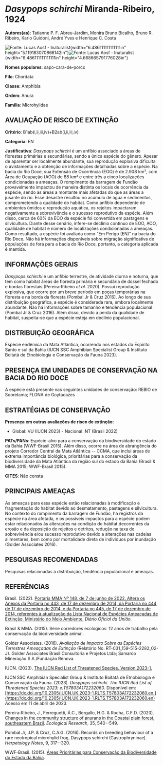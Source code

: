 # *Dasypops schirchi* Miranda-Ribeiro, 1924

**Autores(as)**: Tatianne P. F. Abreu-Jardim, Monira Bruno Bicalho, Bruno R. Ribeiro, Karlo Guidoni, André Yves e Henrique C. Costa

![Fonte: Lucas Aosf - Inaturalist](media/rId20.jpg){width="6.486111111111111in" height="5.119183070866142in"}![Fonte: Lucas Aosf - Inaturalist](media/rId23.png){width="6.486111111111111in" height="4.668665791776028in"}

**Nomes populares**: sapo-cara-de-porco

**Filo**: Chordata

**Classe**: Amphibia

**Ordem**: Anura

**Família**: Microhylidae

## AVALIAÇÃO DE RISCO DE EXTINÇÃO

**Critério**: B1ab(i,ii,iii,iv)+B2ab(i,ii,iii,iv)

**Categoria**: EN

**Justificativa**: *Dasypops schirchi* é um anfíbio associado a áreas de florestas primárias e secundárias, sendo a única espécie do gênero.  Apesar de aparentar ser localmente abundante, sua reprodução explosiva dificulta o avistamento e a obtenção de informações detalhadas sobre a espécie. Na bacia do Rio Doce, sua Extensão de Ocorrência (EOO) é de 2.908 km², com Área de Ocupação (AOO) de 88 km² e entre três a cinco localizações condicionadas a ameaças. O rompimento da barragem de Fundão provavelmente impactou de maneira distinta os locais de ocorrência da espécie, sendo as áreas a montante mais afetadas do que as áreas a jusante do rio. Esse desastre resultou no acúmulo de água e sedimentos, comprometendo a qualidade do habitat. Como anfíbio dependente de ambientes úmidos e reprodução aquática, os rejeitos impactaram negativamente a sobrevivência e o sucesso reprodutivo da espécie. Além disso, cerca de 60% da EOO da espécie foi convertida
em pastagens e silvicultura. Diante desse cenário, infere-se declínio contínuo de EOO, AOO, qualidade de habitat e número de localizações condicionadas a ameaças. Como resultado, a espécie foi avaliada como "Em Perigo (EN)" na bacia do Rio Doce. Não há informações disponíveis sobre migração significativa de populações de fora para a bacia do Rio Doce, portanto, a categoria aplicada é mantida.

## INFORMAÇÕES GERAIS

*Dasypops schirchi* é um anfíbio terrestre, de atividade diurna e noturna, que tem como habitat áreas de floresta primária e secundária de dossel fechado e bordas florestais (Pereira‐Ribeiro *et al.* 2020).  Possui reprodução explosiva, que ocorre por um breve período em poças temporárias na floresta e na borda da floresta (Pombal Jr & Cruz 2016).  Ao longo de sua distribuição geográfica, a espécie é considerada rara, embora localmente abundante. Não há informações sobre tamanho e tendência populacional (Pombal Jr & Cruz 2016). Além disso, devido a perda da qualidade de habitat, suspeita-se que a espécie esteja em declínio populacional.

## DISTRIBUIÇÃO GEOGRÁFICA

Espécie endêmica da Mata Atlântica, ocorrendo nos estados do Espírito Santo e sul da Bahia (IUCN SSC Amphibian Specialist Group & Instituto Boitatá de Etnobiologia e Conservação da Fauna 2023).

## PRESENÇA EM UNIDADES DE CONSERVAÇÃO NA BACIA DO RIO DOCE

A espécie está presente nas seguintes unidades de conservação: REBIO de Sooretama; FLONA de Goytacazes

## ESTRATÉGIAS DE CONSERVAÇÃO

**Presença em outras avaliações de risco de extinção:**

-   Global: VU (IUCN 2023) -   Nacional: NT (Brasil 2022)

**PATs/PANs**: Espécie-alvo para a conservação da biodiversidade do estado da Bahia (WWF-Brasil 2015). Além disso, ocorre na área de abrangência do projeto Corredor Central da Mata Atlântica -- CCMA, que inclui áreas de extrema importância biológica, prioritárias para a conservação da biodiversidade da Mata Atlântica da região sul do estado da Bahia (Brasil & MMA 2015; WWF-Brasil 2015).

**CITES**: Não consta

## PRINCIPAIS AMEAÇAS

As ameaças para essa espécie estão relacionadas à modificação e fragmentação do habitat devido ao desmatamento, pastagens e silvicultura. No contexto do rompimento da barragem de Fundão, há registros da espécie na área afetada, e os possíveis impactos para a espécie podem estar relacionados às alterações na condição do habitat decorrentes da erosão e da deposição de rejeitos e detritos, redução na taxa de sobrevivência e/ou sucesso reprodutivo devido a alterações nas cadeias alimentares, bem como por mortalidade direta de indivíduos por inundação (Golder Associates 2016).

## PESQUISAS RECOMENDADAS

Pesquisas relacionadas à distribuição, tendência populacional e ameaças.

## REFERÊNCIAS

Brasil. (2022). [Portaria MMA Nº 148, de 7 de junho de 2022. Altera os Anexos da Portaria no 443, de 17 de dezembro de 2014, da Portaria no 444, de 17 de dezembro de 2014, e da Portaria no 445, de 17 de dezembro de 2014, referentes à atualização da Lista Nacional de Espécies Ameaçadas de Extinção. Ministério do Meio Ambiente.](https://in.gov.br/en/web/dou/-/portaria-mma-n-148-de-7-de-junho-de-2022-406272733) *Diário Oficial da União*.

Brasil & MMA. (2015). Série corredores ecológicos: 12 anos de trabalho pela conservação da biodiversidade animal.

Golder Associates. (2016). *Avaliação de Impacto Sobre as Espécies Terrestres Ameaçadas de Extinção* (Relatório No.  RT-031_159-515-2282_02-J). Golder Associates Brasil Consultoria e Projetos Ltda; Samarco Mineração S.A./Fundação Renova.

IUCN. (2023). [The IUCN Red List of Threatened Species. Version 2023-1.](https://www.iucnredlist.org.)

IUCN SSC Amphibian Specialist Group & Instituto Boitatá de Etnobiologia e Conservação da Fauna. (2023). *Dasypops schirchi*. *The IUCN Red List of Threatened Species 2023: e.T57803A172232060*. Disponível em: [https://dx.doi.org/10.2305/IUCN.UK.2023-1.RLTS.T57803A172232060.en.](https://dx.doi.org/10.2305/IUCN.UK.2023-1.RLTS.T57803A172232060.en) Acesso em 11 de abril de 2023.

Pereira‐Ribeiro, J., Ferreguetti, Á.C., Bergallo, H.G. & Rocha, C.F.D.  (2020). [Changes in the community structure of anurans in the Coastal plain forest, southeastern Brazil](https://doi.org/10.1111/1440-1703.12108). *Ecological Research*, 35, 540--549.

Pombal Jr, J.P. & Cruz, C.A.G. (2016). Records on breeding behaviour of a rare neotropical microhylid frog, Dasypops schirchi (Gastrophryninae).  *Herpetology Notes*, 9, 317--320.

WWF-Brasil. (2015). [Áreas Prioritárias para Conservação da Biodiversidade do Estado da Bahia](hhtp://paisagem.wwf.org.br/projeto.php?id=16).
